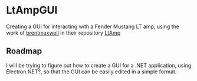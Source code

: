 # LtAmpGUI
Creating a GUI for interacting with a Fender Mustang LT amp, using the work of [brentmaxwell](https://github.com/brentmaxwell) in their repository [LtAmp](https://github.com/brentmaxwell/LtAmp)

## Roadmap
I will be trying to figure out how to create a GUI for a .NET application, using Electron.NET?, so that the GUI can be easily edited in a simple format.


